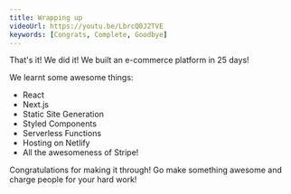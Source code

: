 ```yaml
---
title: Wrapping up
videoUrl: https://youtu.be/LbrcQ0J2TVE
keywords: [Congrats, Complete, Goodbye]
---
```


That's it! We did it! We built an e-commerce platform in 25 days!

We learnt some awesome things:

- React
- Next.js
- Static Site Generation
- Styled Components
- Serverless Functions
- Hosting on Netlify
- All the awesomeness of Stripe!

Congratulations for making it through! Go make something awesome and charge people for your hard work!
